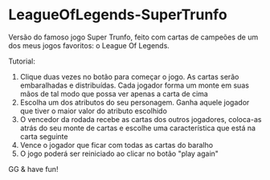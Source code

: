 # LeagueOfLegends-SuperTrunfo
Versão do famoso jogo Super Trunfo, feito com cartas de campeões de um dos meus jogos favoritos: o League Of Legends. 

Tutorial:

1) Clique duas vezes no botão para começar o jogo. As cartas serão embaralhadas e distribuídas. Cada jogador forma um monte em suas mãos de tal modo que possa 
ver apenas a carta de cima
2) Escolha um dos atributos do seu personagem. Ganha aquele jogador que tiver o maior valor do atributo escolhido
3) O vencedor da rodada recebe as cartas dos outros jogadores, coloca-as atrás do seu monte de cartas e escolhe uma característica que está na carta seguinte
4) Vence o jogador que ficar com todas as cartas do baralho
5) O jogo poderá ser reiniciado ao clicar no botão "play again"

GG & have fun!

